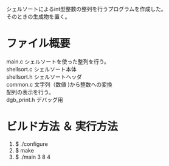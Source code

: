 シェルソートによるint型整数の整列を行うプログラムを作成した。  
そのときの生成物を置く。  

# ファイル概要
 main.c         シェルソートを使った整列を行う。  
 shellsort.c    シェルソート本体  
 shellsort.h    シェルソートヘッダ  
 common.c       文字列（数値 )から整数への変換  
                配列の表示を行う。  
 dgb_print.h    デバッグ用

# ビルド方法 ＆ 実行方法
 1. $ ./configure  
 2. $ make  
 3. $ ./main 3 8 4
